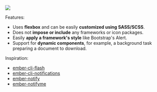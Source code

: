 <div class="docs-flex docs-flex-col">
  <div class="docs-self-center">
    <img src="{{rootUrl}}assets/images/notification-demo.gif" />
  </div>
</div>

Features:

* Uses **flexbox** and can be easily **customized using SASS/SCSS**.
* Does not **impose or include** any frameworks or icon packages.
* Easily **apply a framework's style** like Bootstrap's Alert.
* Support for **dynamic components**, for example, a background task
preparing a document to download.

Inspiration:

* [ember-cli-flash](https://github.com/poteto/ember-cli-flash)
* [ember-cli-notifications](https://github.com/stonecircle/ember-cli-notifications)
* [ember-notify](https://github.com/aexmachina/ember-notify)
* [ember-notifyme](https://github.com/IgorKvasn/ember-notifyme)
